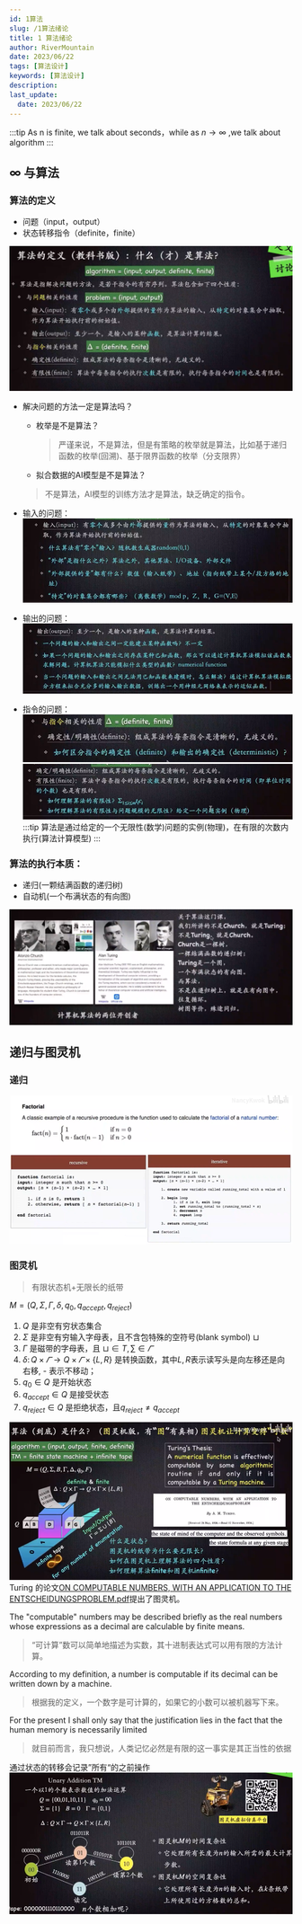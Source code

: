 ```yaml
---
id: 1算法
slug: /1算法绪论
title: 1 算法绪论
author: RiverMountain  
date: 2023/06/22
tags: [算法设计]  
keywords: [算法设计]
description: 
last_update:
  date: 2023/06/22
---
```


:::tip
As n is finite, we talk about seconds，while as $n\rightarrow\infty$ ,we talk about algorithm
:::

## $\infty$ 与算法

### 算法的定义

- 问题（input，output）
- 状态转移指令（definite，finite）

![](assets/1%20算法绪论/image-20230622232551.png)

- 解决问题的方法一定是算法吗？
	- 枚举是不是算法？
       > 严谨来说，不是算法，但是有策略的枚举就是算法，比如基于递归函数的枚举(回溯)、基于限界函数的枚举（分支限界）

	- 拟合数据的AI模型是不是算法？
	 > 不是算法，AI模型的训练方法才是算法，缺乏确定的指令。

- 输入的问题：
![](assets/1%20算法绪论/image-20230622233619.png)
- 输出的问题：
![](assets/1%20算法绪论/image-20230622234016.png)
- 指令的问题：
![](assets/1%20算法绪论/image-20230622234143.png)
![](assets/1%20算法绪论/image-20230622234409.png)
:::tip
算法是通过给定的一个无限性(数学)问题的实例(物理)，在有限的次数内执行(算法计算模型)
:::

### 算法的执行本质：

- 递归(一颗结满函数的递归树)
- 自动机(一个布满状态的有向图)

![](assets/1%20算法绪论/image-20230622232444.png)


## 递归与图灵机

### 递归

![](assets/1%20算法绪论/image-20230622233008.png)

### 图灵机
> 有限状态机+无限长的纸带

$M = (Q,\Sigma,\Gamma,\delta,q_{0},q_{a c c e p t},q_{r e j e c t})$
1. $Q$ 是非空有穷状态集合
2. $\Sigma$ 是非空有穷输入字母表，且不含包特殊的空符号(blank symbol) $\sqcup$
3. $\Gamma$ 是磁带的字母表，且 $\sqcup \in T, \sum \in \varGamma$
4. $\delta\colon Q\times\varGamma\to Q\times\varGamma\times\{L,R\}$ 是转换函数，其中$L,R$表示读写头是向左移还是向右移, - 表示不移动；
5. $q_0 \in Q$ 是开始状态
6. $q_{accept}\in Q$ 是接受状态
7. $q_{r e j e c t}\in Q$ 是拒绝状态，且$q_{r e j e c t}\neq q_{a c c e p t}$

![](assets/1%20算法绪论/image-20230622234959.png)
Turing 的论文[ON COMPUTABLE NUMBERS, WITH AN APPLICATION TO THE ENTSCHEIDUNGSPROBLEM.pdf](https://www.cs.virginia.edu/~robins/Turing_Paper_1936.pdf)提出了图灵机。

The "computable" numbers may be described briefly as the real numbers whose expressions as a decimal are calculable by finite means.
> “可计算”数可以简单地描述为实数，其十进制表达式可以用有限的方法计算。

According to my definition, a number is computable if its decimal can be written down by a machine.
>根据我的定义，一个数字是可计算的，如果它的小数可以被机器写下来。

For the present I shall only say that the justification lies in the fact that the human memory is necessarily limited
> 就目前而言，我只想说，人类记忆必然是有限的这一事实是其正当性的依据

通过状态的转移会记录”所有“的之前操作
![](assets/1%20算法绪论/image-20230623003828.png)

